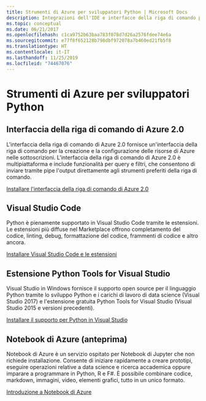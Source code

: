 ```yaml
---
title: Strumenti di Azure per sviluppatori Python | Microsoft Docs
description: Integrazioni dell'IDE e interfacce della riga di comando per gli sviluppatori Python in Azure.
ms.topic: conceptual
ms.date: 06/21/2017
ms.openlocfilehash: c1ca9752b63baa783f078d7d26a2576fdee74e6a
ms.sourcegitcommit: e77f8f652128b798dbf972078a7b460ed21fb5f8
ms.translationtype: HT
ms.contentlocale: it-IT
ms.lasthandoff: 11/25/2019
ms.locfileid: "74467076"
---
```

# <a name="azure-tools-for-python-developers"></a>Strumenti di Azure per sviluppatori Python

## <a name="azure-cli-20"></a>Interfaccia della riga di comando di Azure 2.0

L'interfaccia della riga di comando di Azure 2.0 fornisce un'interfaccia della riga di comando per la creazione e la configurazione delle risorse di Azure nelle sottoscrizioni. L'interfaccia della riga di comando di Azure 2.0 è multipiattaforma e include funzionalità per query e filtri, che consentono di inviare tramite pipe l'output direttamente agli strumenti preferiti della riga di comando.

[Installare l'interfaccia della riga di comando di Azure 2.0](https://docs.microsoft.com/cli/azure/install-azure-cli)

## <a name="visual-studio-code"></a>Visual Studio Code
Python è pienamente supportato in Visual Studio Code tramite le estensioni. Le estensioni più diffuse nel Marketplace offrono completamento del codice, linting, debug, formattazione del codice, frammenti di codice e altro ancora.

[Installare Visual Studio Code e le estensioni](https://code.visualstudio.com/docs/languages/python)

## <a name="python-tools-for-visual-studio-extension"></a>Estensione Python Tools for Visual Studio
Visual Studio in Windows fornisce il supporto open source per il linguaggio Python tramite lo sviluppo Python e i carichi di lavoro di data science (Visual Studio 2017) e l'estensione gratuita Python Tools for Visual Studio (Visual Studio 2015 e versioni precedenti). 

[Installare il supporto per Python in Visual Studio](https://docs.microsoft.com/visualstudio/python/installation)

## <a name="azure-notebooks-preview"></a>Notebook di Azure (anteprima)
Notebook di Azure è un servizio ospitato per Notebook di Jupyter che non richiede installazione. Consente di iniziare rapidamente a creare prototipi, eseguire operazioni relative a data science e ricerca accademica oppure imparare a programmare in Python, R e F#. È possibile combinare codice, markdown, immagini, video, elementi grafici, tutto in un unico formato.

[Introduzione a Notebook di Azure](https://notebooks.azure.com/)
